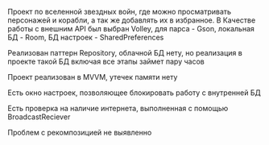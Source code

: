 Проект по вселенной звездных войн, где можно просматривать персонажей и корабли, а так же добавлять их в избранное. 
В Качестве работы с внешним API был выбран Volley, для парса - Gson, локальная БД - Room, БД настроек - SharedPreferences

Реализован паттерн Repository, облачной БД нету, но реализация в проекте такой БД включая все этапы займет пару часов

Проект реализован в MVVM, утечек памяти нету

Есть окно настроек, позволяющее блокировать работу с внутренней БД

Есть проверка на наличие интернета, выполненная с помощью BroadcastReciever

Проблем с рекомпозицией не выявленно
